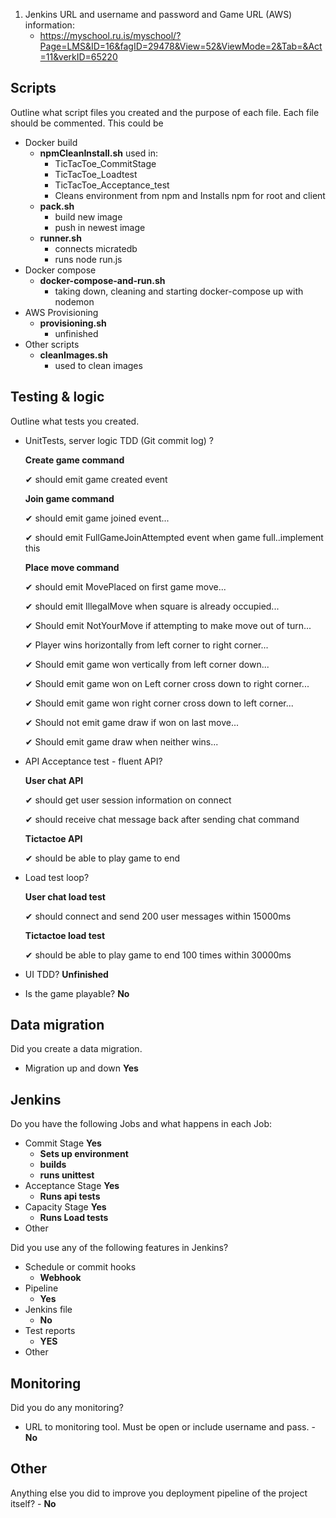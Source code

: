 1. Jenkins URL and username and password and Game URL (AWS) information:
	- https://myschool.ru.is/myschool/?Page=LMS&ID=16&fagID=29478&View=52&ViewMode=2&Tab=&Act=11&verkID=65220


## Scripts

Outline what script files you created and the purpose of each file. Each file should be commented. This could be

- Docker build
	- __npmCleanInstall.sh__ 
		used in:
		- TicTacToe_CommitStage 
		- TicTacToe_Loadtest 
		- TicTacToe_Acceptance_test
		- Cleans environment from npm and Installs npm for root and client
	- __pack.sh__ 
		- build new image
		- push in newest image
	- __runner.sh__
		- connects micratedb 
		- runs node run.js
- Docker compose
	- __docker-compose-and-run.sh__
		 - taking down, cleaning and starting docker-compose up with nodemon
- AWS Provisioning 
	- __provisioning.sh__
		-  unfinished 
- Other scripts
	- __cleanImages.sh__
		-  used to clean images

## Testing & logic

Outline what tests you created.

- UnitTests, server logic TDD (Git commit log) ? 

	__Create game command__

	✔ should emit game created event

	__Join game command__

	 ✔ should emit game joined event...
	 
	 ✔ should emit FullGameJoinAttempted event when game full..implement this

	__Place move command__

	✔ should emit MovePlaced on first game move...
	
	✔ should emit IllegalMove when square is already occupied...
	
	✔ Should emit NotYourMove if attempting to make move out of turn...
	
	✔ Player wins horizontally from left corner to right corner...
	
	✔ Should emit game won vertically from left corner down...
	
	✔ Should emit game won on Left corner cross down to right corner...
	
	✔ Should emit game won right corner cross down to left corner...
	
	✔ Should not emit game draw if won on last move...
	
	✔ Should emit game draw when neither wins...

- API Acceptance test - fluent API?

	__User chat API__
	
	✔ should get user session information on connect
	
	✔ should receive chat message back after sending chat command

	__Tictactoe API__
	
  	✔ should be able to play game to end

- Load test loop?

	__User chat load test__
	
	✔ should connect and send 200  user messages within 15000ms
	
	__Tictactoe load test__
	
 	✔ should be able to play game to end 100 times within 30000ms
	 
- UI TDD?  __Unfinished__
	 
- Is the game playable? __No__


## Data migration

Did you create a data migration.

- Migration up and down __Yes__


## Jenkins

Do you have the following Jobs and what happens in each Job:

- Commit Stage
__Yes__
	- __Sets up environment__
	- __builds__
	- __runs unittest__
- Acceptance Stage
 __Yes__
	 - __Runs api tests__
- Capacity Stage
 __Yes__
	 - __Runs Load tests__
- Other



Did you use any of the following features in Jenkins?

- Schedule or commit hooks
	- __Webhook__
- Pipeline
	- __Yes__
- Jenkins file
	- __No__
- Test reports
	- __YES__
- Other



## Monitoring

Did you do any monitoring?

- URL to monitoring tool. Must be open or include username and pass.
	-__No__


## Other

Anything else you did to improve you deployment pipeline of the project itself?
	- __No__
